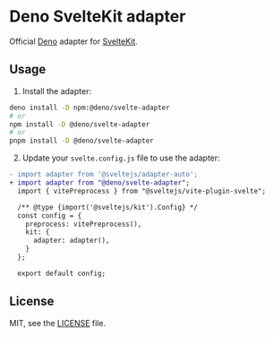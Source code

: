 # Deno SvelteKit adapter

Official [Deno](https://deno.com/) adapter for [SvelteKit](https://svelte.dev/docs/kit/introduction).

## Usage

1. Install the adapter:

```sh
deno install -D npm:@deno/svelte-adapter
# or
npm install -D @deno/svelte-adapter
# or
pnpm install -D @deno/svelte-adapter
```

2. Update your `svelte.config.js` file to use the adapter:

```diff
- import adapter from '@sveltejs/adapter-auto';
+ import adapter from "@deno/svelte-adapter";
  import { vitePreprocess } from "@sveltejs/vite-plugin-svelte";

  /** @type {import('@sveltejs/kit').Config} */
  const config = {
    preprocess: vitePreprocess(),
    kit: {
      adapter: adapter(),
    }
  };

  export default config;
```

## License

MIT, see the [LICENSE](./LICENSE) file.
